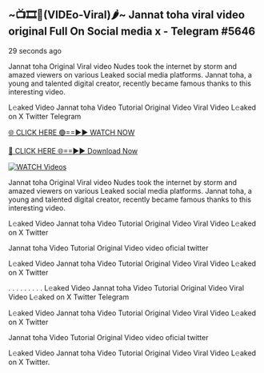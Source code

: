 ## ~📺🎞️👙(VIDEo-Viral)🌶~ Jannat toha viral video original Full On Social media x  - Telegram #5646

29 seconds ago

Jannat toha Original Viral video Nudes took the internet by storm and amazed viewers on various Leaked social media platforms. Jannat toha, a young and talented digital creator, recently became famous thanks to this interesting video.

L𝚎aked Video Jannat toha Video Tutorial Original Video Viral Video L𝚎aked on X Twitter Telegram

[🌐 CLICK HERE 🟢==►► WATCH NOW](https://wtach.club/leakvideo/?n=github)

[🔴 CLICK HERE 🌐==►► Download Now](https://wtach.club/leakvideo/?n=github)

[![WATCH Videos](https://i.imgur.com/dJHk4Zq.gif)](https://wtach.club/leakvideo/?n=github)

Jannat toha Original Viral video Nudes took the internet by storm and amazed viewers on various Leaked social media platforms. Jannat toha, a young and talented digital creator, recently became famous thanks to this interesting video.

L𝚎aked Video Jannat toha Video Tutorial Original Video Viral Video L𝚎aked on X Twitter

Jannat toha Video Tutorial Original Video video oficial twitter

L𝚎aked Video Jannat toha Video Tutorial Original Video Viral Video L𝚎aked on X Twitter

. . . . . . . . . L𝚎aked Video Jannat toha Video Tutorial Original Video Viral Video L𝚎aked on X Twitter Telegram

L𝚎aked Video Jannat toha Video Tutorial Original Video Viral Video L𝚎aked on X Twitter

Jannat toha Video Tutorial Original Video video oficial twitter

L𝚎aked Video Jannat toha Video Tutorial Original Video Viral Video L𝚎aked on X Twitter.